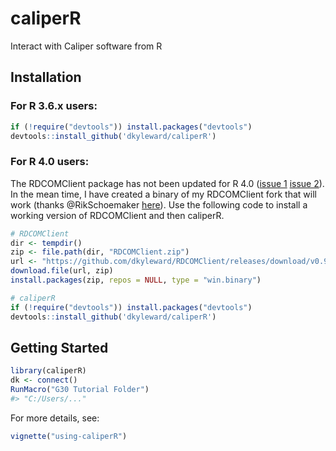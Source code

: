 # caliperR
Interact with Caliper software from R

## Installation

### For R 3.6.x users:

```r
if (!require("devtools")) install.packages("devtools")
devtools::install_github('dkyleward/caliperR')
```

### For R 4.0 users:

The RDCOMClient package has not been updated for R 4.0 ([issue
1](https://github.com/omegahat/RDCOMClient/issues/24) [issue
2](https://github.com/omegahat/RDCOMClient/issues/19)). In the mean time, I have
created a binary of my RDCOMClient fork that will work (thanks @RikSchoemaker
[here](https://stackoverflow.com/questions/61735315/cant-build-rdcomclient-using-rtools40-and-r-4-0/62658906#62658906)).
Use the following code to install a working version of RDCOMClient and then
caliperR.

```r
# RDCOMClient
dir <- tempdir()
zip <- file.path(dir, "RDCOMClient.zip")
url <- "https://github.com/dkyleward/RDCOMClient/releases/download/v0.94/RDCOMClient_binary.zip"
download.file(url, zip)
install.packages(zip, repos = NULL, type = "win.binary")

# caliperR
if (!require("devtools")) install.packages("devtools")
devtools::install_github('dkyleward/caliperR')
```

## Getting Started

```r
library(caliperR)
dk <- connect()
RunMacro("G30 Tutorial Folder")
#> "C:/Users/..."
```

For more details, see:

```r
vignette("using-caliperR")
```
